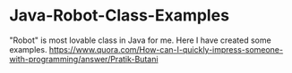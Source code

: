 # Java-Robot-Class-Examples
"Robot" is most lovable class in Java for me. Here I have created some examples. https://www.quora.com/How-can-I-quickly-impress-someone-with-programming/answer/Pratik-Butani
